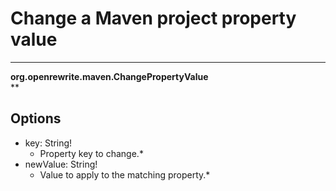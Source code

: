 # Change a Maven project property value

---
**org.openrewrite.maven.ChangePropertyValue**  
**
## Options
- key: String!
	- Property key to change.*
- newValue: String!
	- Value to apply to the matching property.*
